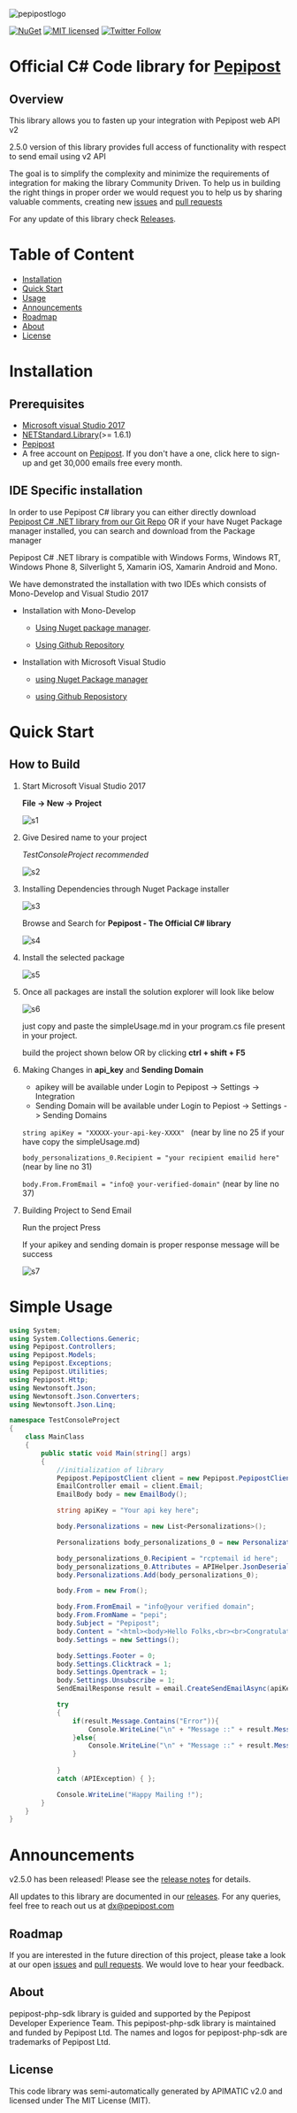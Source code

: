 ![pepipostlogo](https://pepipost.com/assets/img/pepipost-footLogo.png)

[![NuGet](https://img.shields.io/nuget/v/Pepipost.svg)](https://www.nuget.org/packages/Pepipost)
[![MIT licensed](https://img.shields.io/badge/license-MIT-blue.svg)](./LICENSE.txt)
[![Twitter Follow](https://img.shields.io/twitter/follow/pepi_post.svg?style=social&label=Follow)](https://twitter.com/pepi_post)


# Official C# Code library for [Pepipost](http://www.pepipost.com/?utm_campaign=GitHubSDK&utm_medium=GithubSDK&utm_source=GithubSDK)

## Overview

  This library allows you to fasten up your integration with Pepipost web API v2
  
  2.5.0 version of this library provides full access of functionality with respect to send email using v2 API
  
  The goal is to simplify the complexity and minimize the requirements of integration for making the library Community Driven. To help us in building the right things in proper order we would request you to help us by sharing valuable comments, creating new [issues]() and [pull requests]()

  For any update of this library check [Releases]().

# Table of Content
  
* [Installation](#installation)
* [Quick Start](#quick-start)
* [Usage](#usage)
* [Announcements](#announcements)
* [Roadmap](#roadmap)
* [About](#about)
* [License](#license)

<a name="installation"></a>
# Installation

## Prerequisites

   * [Microsoft visual Studio 2017](https://visualstudio.microsoft.com/downloads/)
   * [NETStandard.Library](https://www.nuget.org/packages/NETStandard.Library/)(>= 1.6.1)
   * [Pepipost](https://www.nuget.org/packages/Pepipost/)
   * A free account on [Pepipost](https://app.pepipost.com/index.php/signup/registeruser). If you don't have a one, click here to sign-up and get 30,000 emails free every month.
   
## IDE Specific installation

  In order to use Pepipost C# library you can either directly download [Pepipost C# .NET library from our Git Repo]() OR if your have Nuget Package manager installed, you can search and download from the Package manager
  
  Pepipost C# .NET library is compatible with Windows Forms, Windows RT, Windows Phone 8, Silverlight 5, Xamarin iOS, Xamarin Android and Mono.
  
  We have demonstrated the installation with two IDEs which consists of Mono-Develop and Visual Studio 2017
  
  * Installation with Mono-Develop
  
    * [Using Nuget package manager](https://github.com/hellovikram/pepipost-csharp/blob/master/Mono-installation-nuget.md). 
  
    * [Using Github Repository](https://github.com/hellovikram/pepipost-csharp/blob/master/Mono-installation-SDK.md)
    
  * Installation with Microsoft Visual Studio
  
    * [using Nuget Package manager](#quick-start)
    
    * [using Github Reposistory](https://github.com/hellovikram/pepipost-csharp/blob/master/visual-studio-installation.md)
    
<a name="quick-start"></a>
# Quick Start

## How to Build
  
  1. Start Microsoft Visual Studio 2017
  
     **File -> New -> Project**
  
     ![s1](http://app1.falconide.com/integration_imgs/csharp-vs/screen-1.png)
     
  2. Give Desired name to your project 
    
     *TestConsoleProject recommended* 
  
     ![s2](http://app1.falconide.com/integration_imgs/csharp-vs/screen-2.png)
     
  3. Installing Dependencies through Nuget Package installer
  
     ![s3](http://app1.falconide.com/integration_imgs/csharp-vs/screen-3.png)
     
     Browse and Search for **Pepipost - The Official C# library**
     
     ![s4](http://app1.falconide.com/integration_imgs/csharp-vs/screen-4.png)
   
  4. Install the selected package
    
     ![s5](http://app1.falconide.com/integration_imgs/csharp-vs/screen-5.png)
     
  5. Once all packages are install the solution explorer will look like below
  
     ![s6](http://app1.falconide.com/integration_imgs/csharp-vs/screen-6.png)

     just copy and paste the simpleUsage.md in your program.cs file present in your project.

     build the project shown below OR by clicking **ctrl + shift + F5**
  
  6. Making Changes in **api_key** and **Sending Domain**
  
      * apikey will be available under Login to Pepipost -> Settings -> Integration
      * Sending Domain will be available under Login to Pepiost -> Settings -> Sending Domains
   
     ```string apiKey = "XXXXX-your-api-key-XXXX" ``` (near by line no 25 if your have copy the simpleUsage.md)
           
     ```body_personalizations_0.Recipient = "your recipient emailid here"``` (near by line no 31)
     
     ```body.From.FromEmail = "info@ your-verified-domain"``` (near by line no 37)
     
   7. Building Project to Send Email

      Run the project Press 

      If your apikey and sending domain is proper response message will be success
      
      ![s7](http://app1.falconide.com/integration_imgs/csharp-vs/screen-15.png)
     
     
# Simple Usage

```csharp
using System;
using System.Collections.Generic;
using Pepipost.Controllers;
using Pepipost.Models;
using Pepipost.Exceptions;
using Pepipost.Utilities;
using Pepipost.Http;
using Newtonsoft.Json;
using Newtonsoft.Json.Converters;
using Newtonsoft.Json.Linq;

namespace TestConsoleProject
{
    class MainClass
    {
        public static void Main(string[] args)
        {
            //initialization of library
            Pepipost.PepipostClient client = new Pepipost.PepipostClient();
            EmailController email = client.Email;
            EmailBody body = new EmailBody();

            string apiKey = "Your api key here";

            body.Personalizations = new List<Personalizations>();

            Personalizations body_personalizations_0 = new Personalizations();

            body_personalizations_0.Recipient = "rcptemail id here";
            body_personalizations_0.Attributes = APIHelper.JsonDeserialize<Object>("{}");
            body.Personalizations.Add(body_personalizations_0);

            body.From = new From();

            body.From.FromEmail = "info@your verified domain";
            body.From.FromName = "pepi";
            body.Subject = "Pepipost";
            body.Content = "<html><body>Hello Folks,<br><br>Congratulations, Integration is Successfully Completed.<br>This is your first email from Pepipost C# library.<br>Happy Emailing<br><br>Thanks,<br>Pepipost";
            body.Settings = new Settings();

            body.Settings.Footer = 0;
            body.Settings.Clicktrack = 1;
            body.Settings.Opentrack = 1;
            body.Settings.Unsubscribe = 1;
			SendEmailResponse result = email.CreateSendEmailAsync(apiKey, body).Result;

            try
            {
				if(result.Message.Contains("Error")){
					Console.WriteLine("\n" + "Message ::" + result.Message + "\n" + "Error Code :: " + result.ErrorInfo.ErrorCode + "\n" + "Error Message ::" + result.ErrorInfo.ErrorMessage + "\n");
				}else{
					Console.WriteLine("\n" + "Message ::" + result.Message);
				}
                
            }
            catch (APIException) { };

            Console.WriteLine("Happy Mailing !");
        }
    }
}

```
    
<a name="announcements"></a>
# Announcements

v2.5.0 has been released! Please see the [release notes](https://github.com/pepipost/pepipost-sdk-csharp/releases/tag/v2.5.0) for details.

All updates to this library are documented in our [releases](https://github.com/pepipost/pepipost-sdk-csharp/releases). For any queries, feel free to reach out us at dx@pepipost.com

<a name="roadmap"></a>
## Roadmap

If you are interested in the future direction of this project, please take a look at our open [issues](https://github.com/pepipost/pepipost-sdk-csharp/issues) and [pull requests](https://github.com/pepipost/pepipost-sdk-csharp/pulls). We would love to hear your feedback.

<a name="about"></a>
## About
pepipost-php-sdk library is guided and supported by the Pepipost Developer Experience Team.
This pepipost-php-sdk library is maintained and funded by Pepipost Ltd. The names and logos for pepipost-php-sdk are trademarks of Pepipost Ltd.

<a name="license"></a>
## License
This code library was semi-automatically generated by APIMATIC v2.0 and licensed under The MIT License (MIT). 

